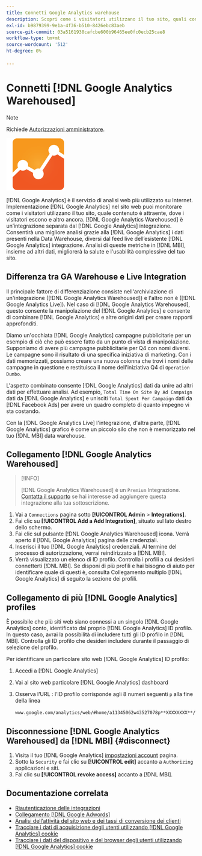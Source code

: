 ```yaml
---
title: Connetti Google Analytics warehouse
description: Scopri come i visitatori utilizzano il tuo sito, quali contenuti sono attraenti, dove i visitatori escono e altro ancora.
exl-id: b9879399-9e1a-4f36-b510-8426ebc83aeb
source-git-commit: 03a5161930cafcbe600b96465ee0fc0ecb25cae8
workflow-type: tm+mt
source-wordcount: '512'
ht-degree: 0%

---
```


# Connetti [!DNL Google Analytics Warehoused]

>[!NOTE]
>
>Richiede [Autorizzazioni amministratore](../../../administrator/user-management/user-management.md).

![](../../../assets/google-analytics-logo.png)

[!DNL Google Analytics] è il servizio di analisi web più utilizzato su Internet. Implementazione [!DNL Google Analytics] nel sito web puoi monitorare come i visitatori utilizzano il tuo sito, quale contenuto è attraente, dove i visitatori escono e altro ancora. [!DNL Google Analytics Warehoused] è un’integrazione separata dal [!DNL Google Analytics] integrazione. Consentirà una migliore analisi grazie alla [!DNL Google Analytics] i dati presenti nella Data Warehouse, diversi dal feed live dell’esistente [!DNL Google Analytics] integrazione. Analisi di queste metriche in [!DNL MBI], insieme ad altri dati, migliorerà la salute e l&#39;usabilità complessive del tuo sito.

## Differenza tra GA Warehouse e Live Integration

Il principale fattore di differenziazione consiste nell&#39;archiviazione di un&#39;integrazione ([!DNL Google Analytics Warehoused]) e l&#39;altro non è ([!DNL Google Analytics Live]). Nel caso di [!DNL Google Analytics Warehoused], questo consente la manipolazione del [!DNL Google Analytics] e consente di combinare [!DNL Google Analytics] e altre origini dati per creare rapporti approfonditi.

Diamo un&#39;occhiata [!DNL Google Analytics] campagne pubblicitarie per un esempio di ciò che può essere fatto da un punto di vista di manipolazione. Supponiamo di avere più campagne pubblicitarie per Q4 con nomi diversi. Le campagne sono il risultato di una specifica iniziativa di marketing. Con i dati memorizzati, possiamo creare una nuova colonna che trovi i nomi delle campagne in questione e restituisca il nome dell&#39;iniziativa Q4 di `Operation Dumbo`.

L&#39;aspetto combinato consente [!DNL Google Analytics] dati da unire ad altri dati per effettuare analisi. Ad esempio, `Total Time On Site By Ad Campaign` dati da [!DNL Google Analytics] e unisciti `Total Spent Per Campaign` dati da [!DNL Facebook Ads] per avere un quadro completo di quanto impegno vi sta costando.

Con la [!DNL Google Analytics Live] l&#39;integrazione, d&#39;altra parte, [!DNL Google Analytics] grafico è come un piccolo silo che non è memorizzato nel tuo [!DNL MBI] data warehouse.

## Collegamento [!DNL Google Analytics Warehoused]

>[!INFO]
>
>[!DNL Google Analytics Warehoused] è un `Premium` Integrazione. [Contatta il supporto](../../../guide-overview.md) se hai interesse ad aggiungere questa integrazione alla tua sottoscrizione.

1. Vai a `Connections` pagina sotto **[!UICONTROL Admin** > **Integrations]**.
1. Fai clic su **[!UICONTROL Add a Add Integration]**, situato sul lato destro dello schermo.
1. Fai clic sul pulsante [!DNL Google Analytics Warehoused] icona. Verrà aperto il [!DNL Google Analytics] pagina delle credenziali.
1. Inserisci il tuo [!DNL Google Analytics] credenziali. Al termine del processo di autorizzazione, verrai reindirizzato a [!DNL MBI].
1. Verrà visualizzato un elenco di ID profilo. Controlla i profili a cui desideri connetterti [!DNL MBI]. Se disponi di più profili e hai bisogno di aiuto per identificare quale di questi è, consulta Collegamento multiplo [!DNL Google Analytics] di seguito la sezione dei profili.

## Collegamento di più [!DNL Google Analytics] profiles

È possibile che più siti web siano connessi a un singolo [!DNL Google Analytics] conto, identificato dal proprio [!DNL Google Analytics] ID profilo. In questo caso, avrai la possibilità di includere tutti gli ID profilo in [!DNL MBI]. Controlla gli ID profilo che desideri includere durante il passaggio di selezione del profilo.

Per identificare un particolare sito web [!DNL Google Analytics] ID profilo:

1. Accedi a [!DNL Google Analytics]
1. Vai al sito web particolare [!DNL Google Analytics] dashboard
1. Osserva l’URL : l’ID profilo corrisponde agli 8 numeri seguenti `p` alla fine della linea

   `www.google.com/analytics/web/#home/a11345062w43527078p**XXXXXXXX**/`

## Disconnessione [!DNL Google Analytics Warehoused] da [!DNL MBI] {#disconnect}

1. Visita il tuo [!DNL Google Analytics] [impostazioni account](https://www.google.com/accounts/) pagina.
1. Sotto la `Security` e fai clic su **[!UICONTROL edit]** accanto a `Authorizing` applicazioni e siti.
1. Fai clic su **[!UICONTROL revoke access]** accanto a [!DNL MBI].

## Documentazione correlata

* [Riautenticazione delle integrazioni](https://support.magento.com/hc/en-us/articles/360016733151)
* [Collegamento [!DNL Google Adwords]](../integrations/google-adwords.md)
* [Analisi dell’attività del sito web e dei tassi di conversione dei clienti](../../analysis/web-act-cust-conversion.md)
* [Tracciare i dati di acquisizione degli utenti utilizzando [!DNL Google Analytics] cookie](../../analysis/google-track-user-acq.md)
* [Tracciare i dati del dispositivo e del browser degli utenti utilizzando [!DNL Google Analytics] cookie](https://support.magento.com/hc/en-us/articles/360016732911)
